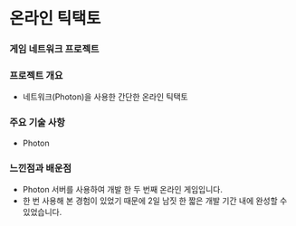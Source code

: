 # 온라인 틱택토

### 게임 네트워크 프로젝트

### 프로젝트 개요
+ 네트워크(Photon)을 사용한 간단한 온라인 틱택토

### 주요 기술 사항
+ Photon

### 느낀점과 배운점
+ Photon 서버를 사용하여 개발 한 두 번째 온라인 게임입니다.
+ 한 번 사용해 본 경험이 있었기 때문에 2일 남짓 한 짧은 개발 기간 내에 완성할 수 있었습니다.

